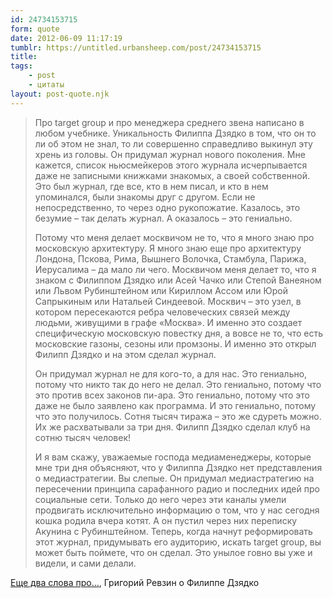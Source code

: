 ```yaml
---
id: 24734153715
form: quote
date: 2012-06-09 11:17:19
tumblr: https://untitled.urbansheep.com/post/24734153715
title: 
tags:
    - post
    - цитаты
layout: post-quote.njk
---
```


<blockquote>
<p>Про target group и про менеджера среднего звена написано в любом учебнике. Уникальность Филиппа Дзядко в том, что он то ли об этом не знал, то ли совершенно справедливо выкинул эту хрень из головы. Он придумал журнал нового поколения. Мне кажется, список ньюсмейкеров этого журнала исчерпывается даже не записными книжками знакомых, а своей собственной. Это был журнал, где все, кто в нем писал, и кто в нем упоминался, были знакомы друг с другом. Если не непосредственно, то через одно рукопожатие. Казалось, это безумие – так делать журнал. А оказалось – это гениально.</p>

<p>Потому что меня делает москвичом не то, что я много знаю про московскую архитектуру. Я много знаю еще про архитектуру Лондона, Пскова, Рима, Вышнего Волочка, Стамбула, Парижа, Иерусалима – да мало ли чего. Москвичом меня делает то, что я знаком с Филиппом Дзядко или Асей Чачко или Степой Ванеяном или Львом Рубинштейном или Кириллом Ассом или Юрой Сапрыкиным или Натальей Синдеевой. Москвич – это узел, в котором пересекаются ребра человеческих связей между людьми, живущими в графе «Москва». И именно это создает специфическую московскую повестку дня, а вовсе не то, что есть московские газоны, сезоны или промзоны. И именно это открыл Филипп Дзядко и на этом сделал журнал.</p>

<p>Он придумал журнал не для кого-то, а для нас. Это гениально, потому что никто так до него не делал. Это гениально, потому что это против всех законов пи-ара. Это гениально, потому что это даже не было заявлено как программа. И это гениально, потому что это получилось. Сотня тысяч тиража – это же сдуреть можно. Их же расхватывали за три дня. Филипп Дзядко сделал клуб на сотню тысяч человек!</p>

<p>И я вам скажу, уважаемые господа медиаменеджеры, которые мне три дня объясняют, что у Филиппа Дзядко нет представления о медиастратегии. Вы слепые. Он придумал медиастратегию на пересечении принципа сарафанного радио и последних идей про социальные сети. Только до него через эти каналы умели продвигать исключительно информацию о том, что у нас сегодня кошка родила вчера котят. А он пустил через них переписку Акунина с Рубинштейном. Теперь, когда начнут реформировать этот журнал, придумывать его аудиторию, искать target group, вы может быть поймете, что он сделал. Это унылое говно вы уже и видели, и сами делали.</p>
</blockquote>

<a href="https://www.facebook.com/permalink.php?story_fbid=421898451184338&amp;id=100000925591192">Еще два слова про&hellip;</a>, Григорий Ревзин о Филиппе Дзядко
